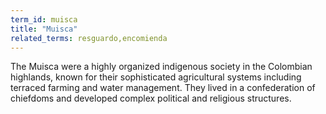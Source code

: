 ```yaml
---
term_id: muisca
title: "Muisca"
related_terms: resguardo,encomienda
---
```


The Muisca were a highly organized indigenous society in the Colombian highlands, known for their sophisticated agricultural systems including terraced farming and water management. They lived in a confederation of chiefdoms and developed complex political and religious structures.
